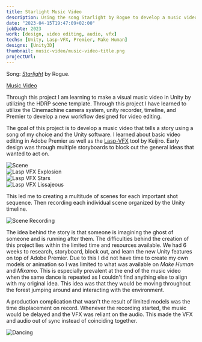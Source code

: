 ```yaml
---
title: Starlight Music Video
description: Using the song Starlight by Rogue to develop a music video in Unity and edit it in Premier.
date: "2023-04-15T19:47:09+02:00"
jobDate: 2023
work: [design, video editing, audio, vfx]
techs: [Unity, Lasp-VFX, Premier, Make Human]
designs: [Unity3D]
thumbnail: music-video/music-video-title.png
projectUrl:
---
```


Song: *[Starlight](https://www.youtube.com/watch?v=ipOAfI-IAMo)* by Rogue.  

[Music Video](/images/portfolio/music-video/nevius-starlight-02.mp4)  

Through this project I am learning to make a visual music video in Unity by utilizing the HDRP scene template. Through this project I have learned to utilize the Cinemachine camera system, unity recorder, timeline, and Premier to develop a new workflow designed for video editing.  

The goal of this project is to develop a music video that tells a story using a song of my choice and the Unity software. I learned about basic video editing in Adobe Premier as well as the [Lasp-VFX](https://github.com/keijiro/LaspVfx) tool by Keijiro. Early design was through multiple storyboards to block out the general ideas that wanted to act on.  

![Scene](/images/portfolio/music-video/scene-view.png)  
![Lasp VFX Explosion](/images/portfolio/music-video/explosion-particles.png)  
![Lasp VFX Stars](/images/portfolio/music-video/stars.png)  
![Lasp VFX Lissajeous](/images/portfolio/music-video/lissajeous.gif)  

This led me to creating a multitude of scenes for each important shot sequence. Then recording each individual scene organized by the Unity timeline.

![Scene Recording](/images/portfolio/music-video/unity-scene.png)  

The idea behind the story is that someone is imagining the ghost of someone and is running after them. The difficulties behind the creation of this project lies within the limited time and resources available. We had 6 weeks to research, storyboard, block out, and learn the new Unity features on top of Adobe Premier. Due to this I did not have time to create my own models or animation so I was limited to what was available on *Make Human* and *Mixamo*. This is especially prevalent at the end of the music video when the same dance is repeated as I couldn't find anything else to align with my original idea. This idea was that they would be moving throughout the forest jumping around and interacting with the environment.   

A production complication that wasn't the result of limited models was the time displacement on record. Whenever the recording started, the music would be delayed and the VFX was reliant on the audio. This made the VFX and audio out of sync instead of coinciding together.  

![Dancing](/images/portfolio/music-video/waveform.png)  

